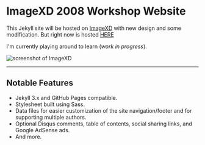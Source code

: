 # ImageXD 2008 Workshop Website

This Jekyll site will be hosted on [ImageXD](http://www.imagexd.org/) with new design and some modification.  But right now is hosted [HERE](https://ImageXD2018.github.io/)

I'm currently playing around to learn (*work in progress*).

![screenshot of ImageXD](https://github.com/imagexd/imagexd.github.io/blob/master/images/banner-img.jpg)

---

## Notable Features

* Jekyll 3.x and GitHub Pages compatible.
* Stylesheet built using Sass.
* Data files for easier customization of the site navigation/footer and for supporting multiple authors.
* Optional Disqus comments, table of contents, social sharing links, and Google AdSense ads.
* And more.
